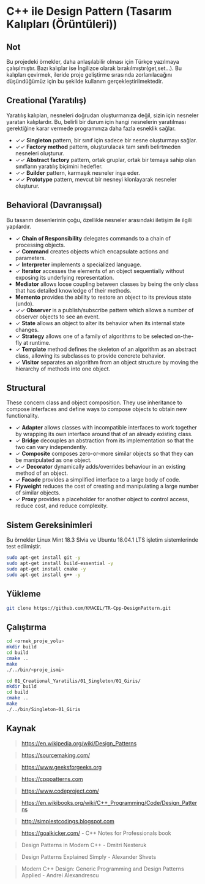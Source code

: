 # C++ ile Design Pattern (Tasarım Kalıpları (Örüntüleri))

## Not
Bu projedeki örnekler, daha anlaşılabilir olması için Türkçe yazılmaya çalışılmıştır. Bazı kalıplar ise İngilizce olarak bırakılmıştır(get,set...). Bu kalıpları çevirmek, ileride proje geliştirme sırasında zorlanılacağını düşündüğümüz için bu şekilde kullanım gerçekleştirilmektedir. 

## **Creational** (Yaratılış)

Yaratılış kalıpları, nesneleri doğrudan oluşturmanıza değil, sizin için nesneler yaratan kalıplardır. Bu, belirli bir durum için hangi nesnelerin yaratılması gerektiğine karar vermede programınıza daha fazla esneklik sağlar.

* ✓✓ **Singleton** pattern,  bir sınıf için sadece bir nesne oluşturmayı sağlar.
* ✓✓ **Factory method** pattern, oluşturulacak tam sınıfı belirtmeden nesneleri oluşturur.
* ✓✓ **Abstract factory**  pattern, ortak gruplar, ortak bir temaya sahip olan sınıfların yaratılış biçimini hedefler.
* ✓✓ **Builder** pattern, karmaşık nesneler inşa eder.
* ✓✓ **Prototype** pattern, mevcut bir nesneyi klonlayarak nesneler oluşturur.

## **Behavioral** (Davranışsal)

Bu tasarım desenlerinin çoğu, özellikle nesneler arasındaki iletişim ile ilgili yapılardır.

* ✓ **Chain of Responsibility** delegates commands to a chain of processing objects.
* ✓ **Command** creates objects which encapsulate actions and parameters.
* ✓ **Interpreter** implements a specialized language.
* ✓ **Iterator** accesses the elements of an object sequentially without exposing its underlying representation.
* **Mediator** allows loose coupling between classes by being the only class that has detailed knowledge of their methods.
* **Memento** provides the ability to restore an object to its previous state (undo).
* ✓✓ **Observer** is a publish/subscribe pattern which allows a number of observer objects to see an event.
* ✓ **State** allows an object to alter its behavior when its internal state changes.
* ✓ **Strategy** allows one of a family of algorithms to be selected on-the-fly at runtime.
* ✓ **Template** method defines the skeleton of an algorithm as an abstract class, allowing its subclasses to provide concrete behavior.
* ✓ **Visitor** separates an algorithm from an object structure by moving the hierarchy of methods into one object.

## **Structural**
These concern class and object composition. They use inheritance to compose interfaces and define ways to compose objects to obtain new functionality.

* ✓ **Adapter** allows classes with incompatible interfaces to work together by wrapping its own interface around that of an already existing class.
* ✓ **Bridge** decouples an abstraction from its implementation so that the two can vary independently.
* ✓ **Composite** composes zero-or-more similar objects so that they can be manipulated as one object.
* ✓✓ **Decorator** dynamically adds/overrides behaviour in an existing method of an object.
* ✓ **Facade** provides a simplified interface to a large body of code.
* **Flyweight** reduces the cost of creating and manipulating a large number of similar objects.
* ✓ **Proxy** provides a placeholder for another object to control access, reduce cost, and reduce complexity.

## **Sistem Gereksinimleri**
Bu örnekler Linux Mint 18.3 Slvia ve Ubuntu 18.04.1 LTS işletim sistemlerinde test edilmiştir.

```bash
sudo apt-get install git -y
sudo apt-get install build-essential -y
sudo apt-get install cmake -y
sudo apt-get install g++ -y
```
## **Yükleme**
```bash
git clone https://github.com/KMACEL/TR-Cpp-DesignPattern.git
```
## **Çalıştırma**
```bash
cd <ornek_proje_yolu>
mkdir build
cd build
cmake ..
make
./../bin/<proje_ismi>
```

```bash
cd 01_Creational_Yaratilis/01_Singleton/01_Giris/
mkdir build
cd build
cmake ..
make
./../bin/Singleton-01_Giris
```

## **Kaynak**
> https://en.wikipedia.org/wiki/Design_Patterns 

> https://sourcemaking.com/

> https://www.geeksforgeeks.org

> https://cpppatterns.com

> https://www.codeproject.com/

> https://en.wikibooks.org/wiki/C++_Programming/Code/Design_Patterns

> http://simplestcodings.blogspot.com

> https://goalkicker.com/ - C++ Notes for Professionals book

> Design Patterns in Modern C++ - Dmitri Nesteruk

> Design Patterns Explained Simply - Alexander Shvets

> Modern C++ Design: Generic Programming and Design Patterns Applied - Andrei Alexandrescu